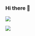 ### Hi there 👋

<!--
**minmoong/minmoong** is a ✨ _special_ ✨ repository because its `README.md` (this file) appears on your GitHub profile.

Here are some ideas to get you started:

- 🔭 I’m currently working on ...
- 🌱 I’m currently learning ...
- 👯 I’m looking to collaborate on ...
- 🤔 I’m looking for help with ...
- 💬 Ask me about ...
- 📫 How to reach me: ...
- 😄 Pronouns: ...
- ⚡ Fun fact: ...
-->


<a href="https://www.youtube.com/channel/UCNkdgxDSgQMgUWashOG6GQg" target="_blank"><img src="https://img.shields.io/badge/YouTube-ff0000?style=flat-square&logo=YouTube&logoColor=white"/></a>

<a href="https://www.facebook.com/profile.php?id=100056053027942" target="_blank"><img src="https://img.shields.io/badge/Facebook-1b74e4?style=flat-square&logo=Facebook&logoColor=red"/></a>
